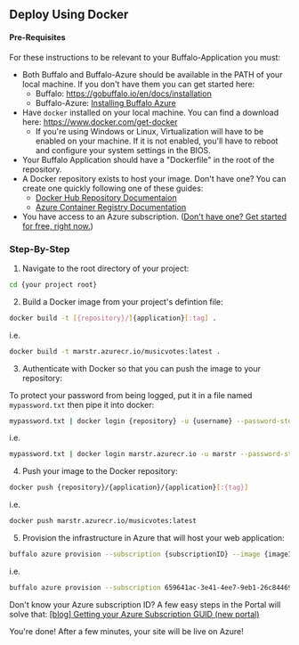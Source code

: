 ## Deploy Using Docker

#### Pre-Requisites

For these instructions to be relevant to your Buffalo-Application you must:
- Both Buffalo and Buffalo-Azure should be available in the PATH of your local machine. If you don't have them you can 
  get started here: 
  - Buffalo: https://gobuffalo.io/en/docs/installation
  - Buffalo-Azure: [Installing Buffalo Azure](./README.md#Installation)
- Have `docker` installed on your local machine. You can find a download here: https://www.docker.com/get-docker
  - If you're using Windows or Linux, Virtualization will have to be enabled on your machine. If it is not enabled, 
  you'll have to reboot and configure your system settings in the BIOS.
- Your Buffalo Application should have a "Dockerfile" in the root of the repository.
- A Docker repository exists to host your image. Don't have one? You can create one quickly following one of these 
guides:
  - [Docker Hub Repository Documentaion](https://docs.docker.com/docker-hub/repos/)
  - [Azure Container Registry Documentation](https://docs.microsoft.com/en-us/azure/container-registry/) 
- You have access to an Azure subscription. ([Don't have one? Get started for free, right now.](https://aka.ms/buffalo-free-account)) 

### Step-By-Step

1. Navigate to the root directory of your project:

  ``` bash
  cd {your project root}
  ```

2. Build a Docker image from your project's defintion file:

  ``` bash
  docker build -t [{repository}/]{application}[:tag] .
  ```

  i.e.

  ``` bash
  docker build -t marstr.azurecr.io/musicvotes:latest .
  ```

3. Authenticate with Docker so that you can push the image to your repository:

  To protect your password from being logged, put it in a file named `mypassword.txt` then pipe it into docker:

  ``` bash
  mypassword.txt | docker login {repository} -u {username} --password-stdin 
  ```

  i.e.

  ``` bash
  mypassword.txt | docker login marstr.azurecr.io -u marstr --password-stdin
  ```

4. Push your image to the Docker repository:

  ``` bash
  docker push {repository}/{application}/{application}[:{tag}]
  ```
 
  i.e.
 
  ``` bash
  docker push marstr.azurecr.io/musicvotes:latest
  ```
  
5. Provision the infrastructure in Azure that will host your web application:

  ``` bash
  buffalo azure provision --subscription {subscriptionID} --image {imageID}
  ```
  
  i.e.
  
  ``` bash
  buffalo azure provision --subscription 659641ac-3e41-4ee7-9eb1-26c84469893d --image marstr.azurecr.io/musicvotes:latest
  ```

  Don't know your Azure subscription ID? A few easy steps in the Portal will solve that: 
  [[blog] Getting your Azure Subscription GUID (new portal)](https://blogs.msdn.microsoft.com/mschray/2016/03/18/getting-your-azure-subscription-guid-new-portal/)
 
You're done! After a few minutes, your site will be live on Azure!